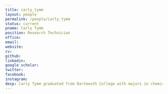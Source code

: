 ```yaml
---
title: carly_tymm
layout: people
permalink: /people/carly_tymm
status: current
pname: Carly Tymm
position: Research Technician
office:
email:
website:
cv:
github:
linkedin:
google scholar:
twitter:
facebook:
instagram:
desp: Carly Tymm graduated from Dartmouth College with majors in chemistry (B.A.) and biomedical engineering sciences (B.A.). As an undergraduate, she conducted research on the structure-property relationship of small molecules as temporary adhesives and studied the effect of mucin glycoproteins on bacterial virulence. In the Liu lab, she is a wet-lab research technician investigating the genomic transcriptional and epigenetic gene regulatory mechanisms that underlie cancer development and progression. 
---
```

